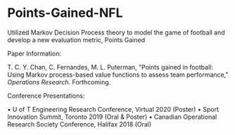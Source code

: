 # Points-Gained-NFL
Utilized Markov Decision Process theory to model the game of football and develop a new evaluation metric, Points Gained

Paper Information:

T. C. Y. Chan, C. Fernandes, M. L. Puterman, "Points gained in football: Using Markov process-based value functions to assess team performance," *Operations Research*. Forthcoming.

Conference Presentations:

•	U of T Engineering Research Conference, Virtual 2020 (Poster)
•	Sport Innovation Summit, Toronto 2019 (Oral & Poster)
•	Canadian Operational Research Society Conference, Halifax 2018 (Oral)
